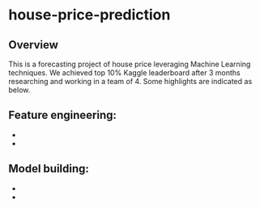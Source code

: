 # house-price-prediction

## Overview
This is a forecasting project of house price leveraging Machine Learning techniques. We achieved top 10% Kaggle leaderboard after 3 months researching and working in a team of 4. Some highlights are indicated as below.

Feature engineering:
-
-
-

Model building:
-
-
-